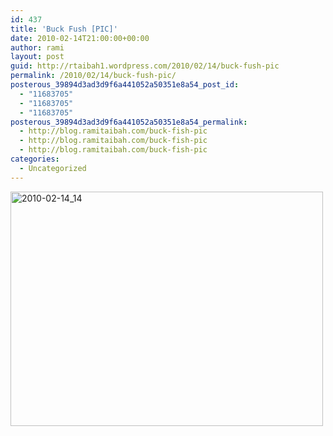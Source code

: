 ```yaml
---
id: 437
title: 'Buck Fush [PIC]'
date: 2010-02-14T21:00:00+00:00
author: rami
layout: post
guid: http://rtaibah1.wordpress.com/2010/02/14/buck-fush-pic
permalink: /2010/02/14/buck-fush-pic/
posterous_39894d3ad3d9f6a441052a50351e8a54_post_id:
  - "11683705"
  - "11683705"
  - "11683705"
posterous_39894d3ad3d9f6a441052a50351e8a54_permalink:
  - http://blog.ramitaibah.com/buck-fish-pic
  - http://blog.ramitaibah.com/buck-fish-pic
  - http://blog.ramitaibah.com/buck-fish-pic
categories:
  - Uncategorized
---
```

<div class='p_embed p_image_embed'>
  <a href="http://139.59.20.41/wp-content/uploads/2011/12/2010-02-14_14-25-56-scaled-1000.jpg"><img alt="2010-02-14_14" height="375" src="http://139.59.20.41/wp-content/uploads/2011/12/2010-02-14_14-25-56-scaled-1000.jpg?w=300" width="500" /></a>
</div>